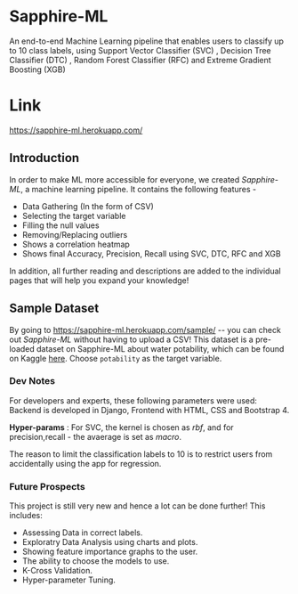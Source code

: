 # Sapphire-ML
An end-to-end Machine Learning pipeline that enables users to classify up to 10 class labels, using Support Vector Classifier (SVC) , Decision Tree Classifier (DTC) , Random Forest Classifier (RFC) and Extreme Gradient Boosting (XGB)

# Link
https://sapphire-ml.herokuapp.com/

## Introduction 
In order to make ML more accessible for everyone, we created _Sapphire-ML_, a machine learning pipeline. It contains the following features - 
- Data Gathering (In the form of CSV)
- Selecting the target variable
- Filling the null values
- Removing/Replacing outliers
- Shows a correlation heatmap
- Shows final Accuracy, Precision, Recall using SVC, DTC, RFC and XGB 

In addition, all further reading and descriptions are added to the individual pages that will help you expand your knowledge!

## Sample Dataset 

By going to https://sapphire-ml.herokuapp.com/sample/ -- you can check out _Sapphire-ML_ without having to upload a CSV! This dataset is a pre-loaded dataset on Sapphire-ML about water potability, which can be found on Kaggle  [here](https://www.kaggle.com/adityakadiwal/water-potability). Choose `potability` as the target variable.

### Dev Notes
For developers and experts, these following parameters were used:
Backend is developed in Django, Frontend with HTML, CSS and Bootstrap 4.

**Hyper-params** : For SVC, the kernel is chosen as _rbf_, and for precision,recall - the avaerage is set as _macro_.

The reason to limit the classification labels to 10 is to restrict users from accidentally using the app for regression.

### Future Prospects
This project is still very new and hence a lot can be done further! This includes:
- Assessing Data in correct labels.
- Exploratry Data Analysis using charts and plots.
- Showing feature importance graphs to the user. 
- The ability to choose the models to use. 
- K-Cross Validation.
- Hyper-parameter Tuning. 
